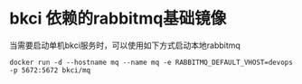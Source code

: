 # bkci 依赖的rabbitmq基础镜像
当需要启动单机bkci服务时，可以使用如下方式启动本地rabbitmq
```shell
docker run -d --hostname mq --name mq -e RABBITMQ_DEFAULT_VHOST=devops -p 5672:5672 bkci/mq
```
